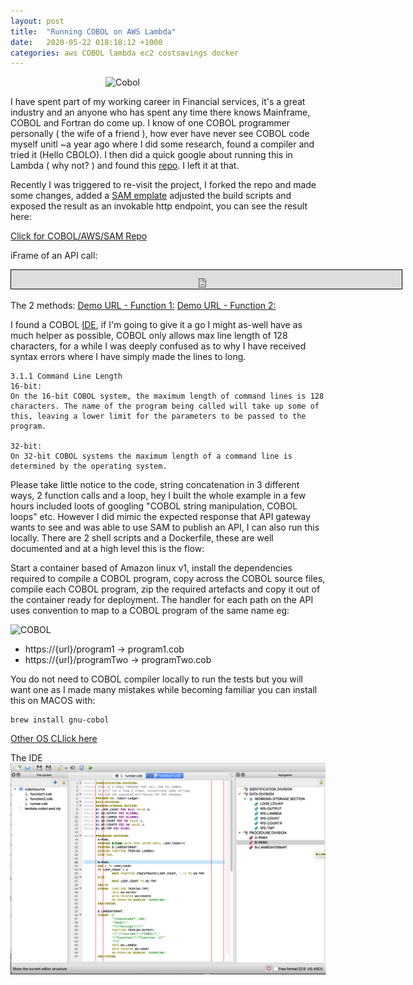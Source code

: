 ```yaml
---
layout: post
title:  "Running COBOL on AWS Lambda"
date:   2020-05-22 018:18:12 +1000
categories: aws COBOL lambda ec2 costsavings docker
---
```


<img src="https://cdn.kukiel.dev/cobol-book.jpg" alt="Cobol" style="width:200px;
    display: block;
    margin-left: auto;
    margin-right: auto;"/>


I have spent part of my working career in Financial services, it's a great industry and an anyone who has spent any time there knows Mainframe, COBOL and Fortran do come up.  I know of one COBOL programmer personally ( the wife of a friend ), how ever have never see COBOL code myself unitl ~a year ago where I did some research, found a compiler and tried it (Hello CBOLO).  I then did a quick google about running this in Lambda ( why not? ) and found this [repo](https://github.com/ktsmy/aws-lambda-cobol-sample).  I left it at that.

Recently I was triggered to re-visit the project, I forked the repo and made some changes, added a [SAM emplate](https://aws.amazon.com/serverless/sam/) adjusted the build scripts and exposed the result as an invokable http endpoint, you can see the result here:

[Click for COBOL/AWS/SAM Repo](https://github.com/kukielp/aws-lambda-cobol-sample)

iFrame of an API call:
<iframe width="625" height="30" frameborder="0" scrolling="no" 
    marginheight="0" marginwidth="0" 
    src="https://fe9yjg76ei.execute-api.ap-southeast-2.amazonaws.com/Prod/function1" 
    style="border: 1px solid black;background: #FFFFFF;">
</iframe>

The 2 methods:
[Demo URL - Function 1:](https://fe9yjg76ei.execute-api.ap-southeast-2.amazonaws.com/Prod/function1)
[Demo URL - Function 2:](https://fe9yjg76ei.execute-api.ap-southeast-2.amazonaws.com/Prod/function2)

I found a COBOL [IDE](https://pypi.org/project/OpenCobolIDE/), if I'm going to give it a go I might as-well have as much helper as possible, COBOL only allows max line length of 128 characters, for a while I was deeply confused as to why I have received syntax errors where I have simply made the lines to long.
```
3.1.1 Command Line Length
16-bit:
On the 16-bit COBOL system, the maximum length of command lines is 128 characters. The name of the program being called will take up some of this, leaving a lower limit for the parameters to be passed to the program.

32-bit:
On 32-bit COBOL systems the maximum length of a command line is determined by the operating system.
```

Please take little notice to the code, string concatenation in 3 different ways, 2 function calls and a loop, hey I built the whole example in a few hours included loots of googling "COBOL string manipulation, COBOL loops" etc.  However I did mimic the expected response that API gateway wants to see and was able to use SAM to publish an API, I can also run this locally.  There are 2 shell scripts and a Dockerfile, these are well documented and at a high level this is the flow:

Start a container based of Amazon linux v1, install the dependencies required to compile a COBOL program, copy across the COBOL source files, compile each COBOL program, zip the required artefacts and copy it out of the container ready for deployment.  The handler for each path on the API uses convention to map to a COBOL program of the same name eg:

![COBOL](https://cdn.kukiel.dev/cobol-build.gif "COBOL")

- https://{url}/program1  ->  program1.cob
- https://{url}/programTwo  ->  programTwo.cob

You do not need to COBOL compiler locally to run the tests but you will want one as I made many mistakes while becoming familiar you can install this on MACOS with:

```
brew install gnu-cobol
```

[Other OS CLlick here](https://sourceforge.net/p/open-cobol/wiki/Install%20Guide/)

The IDE
![COBOL](/assets/post/2020-05-22-COBOL-on-aws-lambda/cobol.png "COBOL")

